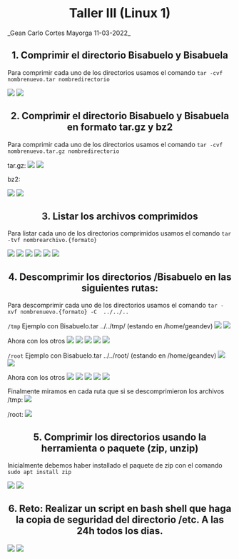 <h1 align="center">Taller III (Linux 1)</h1>
_Gean Carlo Cortes Mayorga 11-03-2022_

<h2 align="center"> 1. Comprimir el directorio Bisabuelo y Bisabuela </h2>

Para comprimir cada uno de los directorios usamos el comando 
`tar -cvf nombrenuevo.tar nombredirectorio`

<img src="./img/Screenshot_1.png"/>
<img src="./img/Screenshot_2.png"/>




<h2 align="center"> 2. Comprimir el directorio Bisabuelo y Bisabuela en formato tar.gz y bz2</h2>

Para comprimir cada uno de los directorios usamos el comando 
`tar -cvf nombrenuevo.tar.gz nombredirectorio`

tar.gz:
<img src="./img/Screenshot_3.png"/>
<img src="./img/Screenshot_4.png"/>

bz2:

<img src="./img/Screenshot_9.png"/>
<img src="./img/Screenshot_10.png"/>



<h2 align="center"> 3. Listar los archivos comprimidos</h2>

Para listar cada uno de los directorios comprimidos usamos el comando `tar -tvf nombrearchivo.{formato}`


<img src="./img/Screenshot_5.png"/>
<img src="./img/Screenshot_6.png"/>
<img src="./img/Screenshot_7.png"/>
<img src="./img/Screenshot_8.png"/>
<img src="./img/Screenshot_11.png"/>
<img src="./img/Screenshot_12.png"/>


<h2 align="center"> 4. Descomprimir los directorios /Bisabuelo en las siguientes rutas: </h2>

Para descomprimir cada uno de los directorios usamos el comando `tar -xvf nombrenuevo.{formato} -C  ../../..`

`/tmp`
Ejemplo con Bisabuelo.tar ../../tmp/ (estando en /home/geandev)
<img src="./img/Screenshot_13.png"/>
<img src="./img/Screenshot_14.png"/>

Ahora con los otros
<img src="./img/Screenshot_17.png"/>
<img src="./img/Screenshot_18.png"/>
<img src="./img/Screenshot_19.png"/>
<img src="./img/Screenshot_20.png"/>
<img src="./img/Screenshot_21.png"/>


`/root`
Ejemplo con Bisabuelo.tar ../../root/ (estando en /home/geandev)
<img src="./img/Screenshot_15.png"/>
<img src="./img/Screenshot_16.png"/>

Ahora con los otros
<img src="./img/Screenshot_22.png"/>
<img src="./img/Screenshot_23.png"/>
<img src="./img/Screenshot_24.png"/>
<img src="./img/Screenshot_25.png"/>
<img src="./img/Screenshot_26.png"/>

Finalmente miramos en cada ruta que si se descomprimieron los archivos
/tmp:
<img src="./img/Screenshot_27.png"/>

/root:
<img src="./img/Screenshot_28.png"/>


<h2 align="center"> 5. Comprimir los directorios usando la herramienta o paquete (zip, unzip)</h2>

Inicialmente debemos haber installado el paquete de zip con el comando `sudo apt install zip`

<img src="./img/Screenshot_29.png"/>
<img src="./img/Screenshot_30.png"/>



<h2 align="center"> 6. Reto: Realizar un script en bash shell que haga la copia de seguridad del directorio /etc. A las 24h todos los dias.</h2>


<img src="./img/Screenshot_.png"/>
<img src="./img/Screenshot_.png"/>
